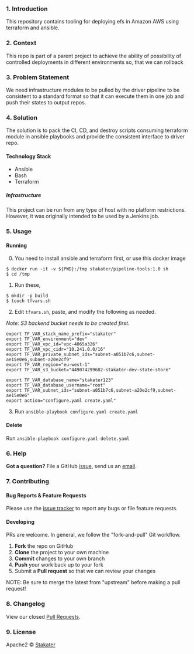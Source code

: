 ### 1. Introduction
This repository contains tooling for deploying efs in Amazon AWS using terraform and ansible.

### 2. Context
This repo is part of a parent project to achieve the ability of possibility of controlled deployments in different environments so, that we can rollback

### 3. Problem Statement 
We need infrastructure modules to be pulled by the driver pipeline to be consistent to a standard format so that it can execute them in one job and push their states to output repos.

### 4. Solution 

The solution is to pack the CI, CD, and destroy scripts consuming terraform module in ansible playbooks and provide the consistent interface to driver repo.

#### Technology Stack

* Ansible
* Bash
* Terraform

##### Infrastructure

This project can be run from any type of host with no platform restrictions. However, it was originally intended to be used by a Jenkins job.

### 5. Usage 

#### Running

0. You need to install ansible and terraform first, or use this docker image
```
$ docker run -it -v ${PWD}:/tmp stakater/pipeline-tools:1.0 sh
$ cd /tmp
```

1. Run these,

```
$ mkdir -p build
$ touch tfvars.sh
```

2. Edit `tfvars.sh`, paste, and modify the following as needed.

_Note: S3 backend bucket needs to be created first._

```
export TF_VAR_stack_name_prefix="stakater"
export TF_VAR_environment="dev"
export TF_VAR_vpc_id="vpc-4065a326"
export TF_VAR_vpc_cidr="10.241.0.0/16"
export TF_VAR_private_subnet_ids="subnet-a051b7c6,subnet-ae15e0e6,subnet-a20e2cf9"
export TF_VAR_region="eu-west-1"
export TF_VAR_s3_bucket="449074299682-stakater-dev-state-store"

export TF_VAR_database_name="stakater123"
export TF_VAR_database_username="root"
export TF_VAR_subnet_ids="subnet-a051b7c6,subnet-a20e2cf9,subnet-ae15e0e6"
export action="configure.yaml create.yaml"
```

3. Run `ansible-playbook configure.yaml create.yaml`

#### Delete

Run `ansible-playbook configure.yaml delete.yaml`

### 6. Help 

**Got a question?** 
File a GitHub [issue](https://github.com/stakater/terraform-module-aurora-db/issues), send us an [email](stakater@gmail.com).

### 7. Contributing 


#### Bug Reports & Feature Requests

Please use the [issue tracker](https://github.com/stakater/terraform-module-aurora-db/issues) to report any bugs or file feature requests.

#### Developing

PRs are welcome. In general, we follow the "fork-and-pull" Git workflow.

 1. **Fork** the repo on GitHub
 2. **Clone** the project to your own machine
 3. **Commit** changes to your own branch
 4. **Push** your work back up to your fork
 5. Submit a **Pull request** so that we can review your changes

NOTE: Be sure to merge the latest from "upstream" before making a pull request!

### 8. Changelog 

View our closed [Pull Requests](https://github.com/stakater/terraform-module-aurora-db/pulls?q=is%3Apr+is%3Aclosed).

### 9. License 

Apache2 © [Stakater](https://stakater.com)
